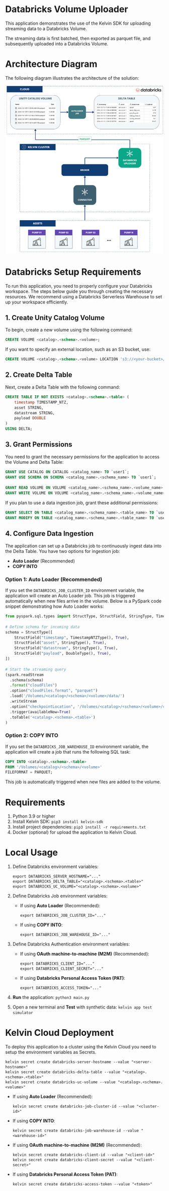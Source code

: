 # Databricks Volume Uploader
This application demonstrates the use of the Kelvin SDK for uploading streaming data to a Databricks Volume.

The streaming data is first batched, then exported as parquet file, and subsequently uploaded into a Databricks Volume. 

# Architecture Diagram
The following diagram illustrates the architecture of the solution:

![Architecture](./assets/architecture-diagram.jpg)

# Databricks Setup Requirements

To run this application, you need to properly configure your Databricks workspace. The steps below guide you through creating the necessary resources. We recommend using a Databricks Serverless Warehouse to set up your workspace efficiently.

## 1. Create Unity Catalog Volume

To begin, create a new volume using the following command:

```sql
CREATE VOLUME <catalog>.<schema>.<volume>;
```

If you want to specify an external location, such as an S3 bucket, use:

```sql
CREATE VOLUME <catalog>.<schema>.<volume> LOCATION 's3://<your-bucket>/<external-location>';
```

## 2. Create Delta Table

Next, create a Delta Table with the following command:

```sql
CREATE TABLE IF NOT EXISTS <catalog>.<schema>.<table> (
    timestamp TIMESTAMP_NTZ,
    asset STRING,
    datastream STRING,
    payload DOUBLE
)
USING DELTA;
```

## 3. Grant Permissions

You need to grant the necessary permissions for the application to access the Volume and Delta Table:

```sql
GRANT USE CATALOG ON CATALOG <catalog_name> TO `user1`;
GRANT USE SCHEMA ON SCHEMA <catalog_name>.<schema_name> TO `user1`;

GRANT READ VOLUME ON VOLUME <catalog_name>.<schema_name>.<volume_name> TO `user1`;
GRANT WRITE VOLUME ON VOLUME <catalog_name>.<schema_name>.<volume_name> TO `user1`;
```

If you plan to use a data ingestion job, grant these additional permissions:

```sql
GRANT SELECT ON TABLE <catalog_name>.<schema_name>.<table_name> TO `user1`;
GRANT MODIFY ON TABLE <catalog_name>.<schema_name>.<table_name> TO `user1`;
```

## 4. Configure Data Ingestion

The application can set up a Databricks job to continuously ingest data into the Delta Table. You have two options for ingestion job:

- **Auto Loader** (Recommended)
- **COPY INTO**

### Option 1: Auto Loader (Recommended)

If you set the `DATABRICKS_JOB_CLUSTER_ID` environment variable, the application will create an Auto Loader job. This job is triggered automatically when new files arrive in the volume. Below is a PySpark code snippet demonstrating how Auto Loader works:

```python
from pyspark.sql.types import StructType, StructField, StringType, TimestampNTZType, DoubleType

# Define schema for incoming data
schema = StructType([
    StructField("timestamp", TimestampNTZType(), True),
    StructField("asset", StringType(), True),
    StructField("datastream", StringType(), True),
    StructField("payload", DoubleType(), True),
])

# Start the streaming query
(spark.readStream
  .schema(schema)
  .format("cloudFiles")
  .option("cloudFiles.format", "parquet")
  .load('/Volumes/<catalog>/<schema>/<volume>/data/')
  .writeStream
  .option("checkpointLocation", '/Volumes/<catalog>/<schema>/<volume>/checkpoints')
  .trigger(availableNow=True)
  .toTable('<catalog>.<schema>.<table>')
)
```

### Option 2: COPY INTO

If you set the `DATABRICKS_JOB_WAREHOUSE_ID` environment variable, the application will create a job that runs the following SQL task:

```sql
COPY INTO <catalog>.<schema>.<table>
FROM '/Volumes/<catalog>/<schema>/<volume>'
FILEFORMAT = PARQUET;
```

This job is automatically triggered when new files are added to the volume.

# Requirements
1. Python 3.9 or higher
2. Install Kelvin SDK: `pip3 install kelvin-sdk`
3. Install project dependencies: `pip3 install -r requirements.txt`
4. Docker (optional) for upload the application to Kelvin Cloud.

# Local Usage
1. Define Databricks environment variables:
    ```
    export DATABRICKS_SERVER_HOSTNAME="..."
    export DATABRICKS_DELTA_TABLE="<catalog>.<schema>.<table>"
    export DATABRICKS_UC_VOLUME="<catalog>.<schema>.<volume>"
    ```

2. Define Databricks Job environment variables:

    - If using **Auto Loader** (Recommended):
        ```
        export DATABRICKS_JOB_CLUSTER_ID="..."
        ```
    
    - If using **COPY INTO**:
        ```
        export DATABRICKS_JOB_WAREHOUSE_ID="..."
        ```

3. Define Databricks Authentication environment variables:

    - If using **OAuth machine-to-machine (M2M)** (Recommended):
        ```
        export DATABRICKS_CLIENT_ID="..."
        export DATABRICKS_CLIENT_SECRET="..."
        ```

    - If using **Databricks Personal Access Token (PAT)**:
        ```
        export DATABRICKS_ACCESS_TOKEN="..."
        ```

4. **Run** the application: `python3 main.py`
5. Open a new terminal and **Test** with synthetic data: `kelvin app test simulator`

# Kelvin Cloud Deployment
To deploy this application to a cluster using the Kelvin Cloud you need to setup the environment variables as Secrets.

```
kelvin secret create databricks-server-hostname --value "<server-hostname>"
kelvin secret create databricks-delta-table --value "<catalog>.<schema>.<table>"
kelvin secret create databricks-uc-volume --value "<catalog>.<schema>.<volume>"
```

- If using **Auto Loader** (Recommended):
    ```
    kelvin secret create databricks-job-cluster-id --value "<cluster-id>"
    ```

- If using **COPY INTO**:
    ```
    kelvin secret create databricks-job-warehouse-id --value "<warehouse-id>"
    ```

- If using **OAuth machine-to-machine (M2M)** (Recommended):
    ```
    kelvin secret create databricks-client-id --value "<client-id>"
    kelvin secret create databricks-client-secret --value "<client-secret>"
    ```

- If using **Databricks Personal Access Token (PAT)**:
    ```
    kelvin secret create databricks-access-token --value "<token>"
    ```